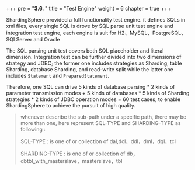 +++
pre = "<b>3.6. </b>"
title = "Test Engine"
weight = 6
chapter = true
+++

ShardingSphere provided a full functionality test engine. it defines SQLs in xml files, every single SQL is drove by SQL parse unit test engine and integration test engine,
each engine is suit for H2、MySQL、PostgreSQL、SQLServer and Oracle

The SQL parsing unit test covers both SQL placeholder and literal dimension. 
Integration test can be further divided into two dimensions of strategy and JDBC; the former one includes strategies as Sharding, table Sharding, database Sharding, and read-write split while the latter one includes `Statement` and `PreparedStatement`.

Therefore, one SQL can drive 5 kinds of database parsing * 2 kinds of parameter transmission modes + 5 kinds of databases * 5 kinds of Sharding strategies * 2 kinds of JDBC operation modes = 60 test cases, to enable ShardingSphere to achieve the pursuit of high quality.

> whenever describe the sub-path under a specific path, there may be more than one, here represent SQL-TYPE and SHARDING-TYPE as following :
>
>SQL-TYPE : is one of or collection of dal,dcl，ddl，dml，dql，tcl
>
>SHARDING-TYPE : is one of or collection of db，dbtbl_with_masterslave，masterslave，tbl

